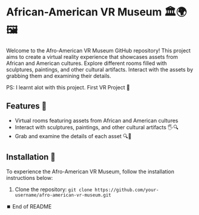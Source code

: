 # African-American VR Museum 🏛️🌍🖼️

Welcome to the Afro-American VR Museum GitHub repository! This project aims to create a virtual reality experience that showcases assets from African and American cultures. Explore different rooms filled with sculptures, paintings, and other cultural artifacts. Interact with the assets by grabbing them and examining their details. 

PS: I learnt alot with this project. First VR Project 🚀

## Features 🌟
- Virtual rooms featuring assets from African and American cultures
- Interact with sculptures, paintings, and other cultural artifacts 🖐️🔍
- Grab and examine the details of each asset 🔍🎨

## Installation 🚀
To experience the Afro-American VR Museum, follow the installation instructions below:
1. Clone the repository: `git clone https://github.com/your-username/afro-american-vr-museum.git`


⏹️ End of README
